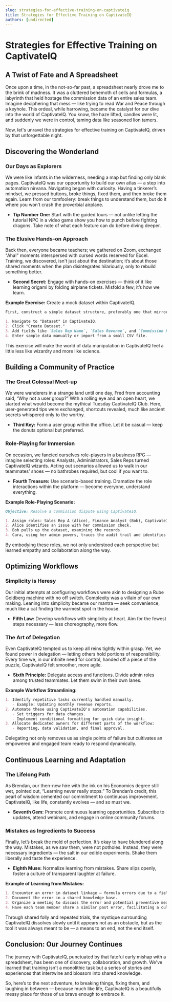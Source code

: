 ```yaml
---
slug: strategies-for-effective-training-on-captivateiq
title: Strategies for Effective Training on CaptivateIQ
authors: [undirected]
---
```



# Strategies for Effective Training on CaptivateIQ

## A Twist of Fate and A Spreadsheet

Once upon a time, in the not-so-far past, a spreadsheet nearly drove me to the brink of madness. It was a cluttered behemoth of cells and formulas, a labyrinth that held hostage the commission data of an entire sales team. Imagine deciphering that mess — like trying to read War and Peace through a keyhole. This ordeal, while harrowing, became the catalyst for our dive into the world of CaptivateIQ. You know, the haze lifted, candles were lit, and suddenly we were in control, taming data like seasoned lion tamers. 

Now, let's unravel the strategies for effective training on CaptivateIQ, driven by that unforgettable night.

## Discovering the Wonderland

### Our Days as Explorers

We were like infants in the wilderness, needing a map but finding only blank pages. CaptivateIQ was our opportunity to build our own atlas — a step into automation nirvana. Navigating began with curiosity. Having a tinkerer’s mindset, we pressed buttons, broke things, fixed them, and then broke them again. Learn from our tomfoolery: break things to understand them, but do it where you won’t crash the proverbial airplane.

* **Tip Number One:** Start with the guided tours — not unlike letting the tutorial NPC in a video game show you how to punch before fighting dragons. Take note of what each feature can do before diving deeper.

### The Elusive Hands-on Approach

Back then, everyone became teachers; we gathered on Zoom, exchanged "Aha!" moments interspersed with cursed words reserved for Excel. Training, we discovered, isn't just about the destination; it’s about those shared moments when the plan disintegrates hilariously, only to rebuild something better.

* **Second Secret:** Engage with hands-on exercises — think of it like learning origami by folding airplane tickets. Misfold a few; it’s how we learn.

**Example Exercise:** Create a mock dataset within CaptivateIQ.

```markdown
First, construct a simple dataset structure, preferably one that mirrors your actual use cases (sales records, commissions, etc.). 

1. Navigate to "Dataset" in CaptivateIQ.
2. Click "Create Dataset."
3. Add fields like `Sales Rep Name`, `Sales Revenue`, and `Commission Rate`.
4. Enter sample data manually or import from a small CSV file.
```

This exercise will make the world of data manipulation in CaptivateIQ feel a little less like wizardry and more like science.

## Building a Community of Practice

### The Great Colossal Meet-up

We were wanderers in a strange land until one day, Fred from accounting said, “Why not a user group?” With a rolling eye and an open heart, we started what would become the mythical Tuesday CaptivateIQ Club. Here, user-generated tips were exchanged, shortcuts revealed, much like ancient secrets whispered only to the worthy.

* **Third Key:** Form a user group within the office. Let it be casual — keep the donuts optional but preferred.

### Role-Playing for Immersion

On occasion, we fancied ourselves role-players in a business RPG — imagine selecting roles: Analysts, Administrators, Sales Reps turned CaptivateIQ wizards. Acting out scenarios allowed us to walk in our teammates’ shoes — no bathrobes required, but cool if you want to.

* **Fourth Treasure:** Use scenario-based training. Dramatize the role interactions within the platform — become everyone, understand everything.

**Example Role-Playing Scenario:**

```markdown
Objective: Resolve a commission dispute using CaptivateIQ.

1. Assign roles: Sales Rep A (Alice), Finance Analyst (Bob), CaptivateIQ Admin (Cara).
2. Alice identifies an issue with her commission check.
3. Bob pulls up the dataset, examining the records.
4. Cara, using her admin powers, traces the audit trail and identifies the source of discrepancy.
```

By embodying these roles, we not only understood each perspective but learned empathy and collaboration along the way.

## Optimizing Workflows

### Simplicity is Heresy

Our initial attempts at configuring workflows were akin to designing a Rube Goldberg machine with no off switch. Complexity was a villain of our own making. Leaning into simplicity became our mantra — seek convenience, much like a cat finding the warmest spot in the house.

* **Fifth Law:** Develop workflows with simplicity at heart. Aim for the fewest steps necessary — less choreography, more flow.

### The Art of Delegation

Even CaptivateIQ tempted us to keep all reins tightly within grasp. Yet, we found power in delegation — letting others hold portions of responsibility. Every time we, in our infinite need for control, handed off a piece of the puzzle, CaptivateIQ felt smoother, more agile.

* **Sixth Principle:** Delegate access and functions. Divide admin roles among trusted teammates. Let them swim in their own lanes.

**Example Workflow Streamlining:**

```markdown
1. Identify repetitive tasks currently handled manually.
   - Example: Updating monthly revenue reports.
2. Automate these using CaptivateIQ's automation capabilities.
   - Set triggers for data changes.
   - Implement conditional formatting for quick data insight.
3. Allocate dedicated owners for different parts of the workflow:
   - Reporting, data validation, and final approval.
```

Delegating not only removes us as single points of failure but cultivates an empowered and engaged team ready to respond dynamically.

## Continuous Learning and Adaptation

### The Lifelong Path

As Brendan, our then-new hire with the ink on his Economics degree still wet, pointed out, “Learning never really stops.” To Brendan’s credit, this pearl of wisdom cemented our commitment to continuous improvement. CaptivateIQ, like life, constantly evolves — and so must we.

* **Seventh Gem:** Promote continuous learning opportunities. Subscribe to updates, attend webinars, and engage in online community forums.

### Mistakes as Ingredients to Success

Finally, let’s break the mold of perfection. It’s okay to have blundered along the way. Mistakes, as we saw them, were not potholes. Instead, they were necessary ingredients — the salt in our edible experiments. Shake them liberally and taste the experience.

* **Eighth Muse:** Normalize learning from mistakes. Share slips openly, foster a culture of transparent laughter at failure.

**Example of Learning from Mistakes:**

```markdown
1. Encounter an error in dataset linkage — formula errors due to a field mislabeling.
2. Document the error in a shared knowledge base.
3. Organize a meeting to discuss the error and potential preventive measures.
4. Have each team member share a similar past error, facilitating a culture of openness.
```

Through shared folly and repeated trials, the mystique surrounding CaptivateIQ dissolves slowly until it appears not as an obstacle, but as the tool it was always meant to be — a means to an end, not the end itself.

## Conclusion: Our Journey Continues

The journey with CaptivateIQ, punctuated by that fateful early mishap with a spreadsheet, has been one of discovery, collaboration, and growth. We've learned that training isn't a monolithic task but a series of stories and experiences that intertwine and blossom into shared knowledge. 

So, here’s to the next adventure, to breaking things, fixing them, and laughing in between — because much like life, CaptivateIQ is a beautifully messy place for those of us brave enough to embrace it.